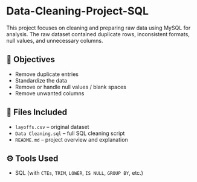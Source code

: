 # Data-Cleaning-Project-SQL

This project focuses on cleaning and preparing raw data using MySQL for analysis. The raw dataset contained duplicate rows, inconsistent formats, null values, and unnecessary columns.

## 🧠 Objectives
- Remove duplicate entries
- Standardize the data
- Remove or handle null values / blank spaces
- Remove unwanted columns

## 📂 Files Included
- `layoffs.csv` – original dataset
- `Data Cleaning.sql` – full SQL cleaning script
- `README.md` – project overview and explanation

## ⚙️ Tools Used
- SQL (with `CTEs`, `TRIM`, `LOWER`, `IS NULL`, `GROUP BY`, etc.)
